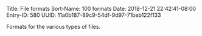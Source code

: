 Title: File formats
Sort-Name: 100 formats
Date: 2018-12-21 22:42:41-08:00
Entry-ID: 580
UUID: 11a0b187-89c9-54df-9d97-71beb122f133

Formats for the various types of files.